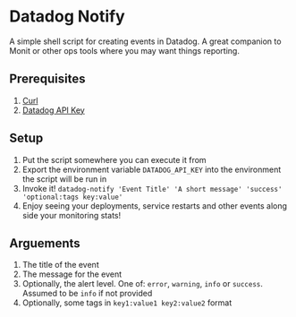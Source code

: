 Datadog Notify
==============

A simple shell script for creating events in Datadog.
A great companion to Monit or other ops tools where you may want things reporting.

Prerequisites
-------------
1. [Curl](http://curl.haxx.se/)
2. [Datadog API Key](https://app.datadoghq.com/account/settings#api)

Setup
-----
1. Put the script somewhere you can execute it from
2. Export the environment variable `DATADOG_API_KEY` into the environment the script will be run in
3. Invoke it! `datadog-notify 'Event Title' 'A short message' 'success' 'optional:tags key:value'`
4. Enjoy seeing your deployments, service restarts and other events along side your monitoring stats!

Arguements
----------
1. The title of the event
2. The message for the event
3. Optionally, the alert level. One of: `error`, `warning`, `info` or `success`. Assumed to be `info` if not provided
4. Optionally, some tags in `key1:value1 key2:value2` format

